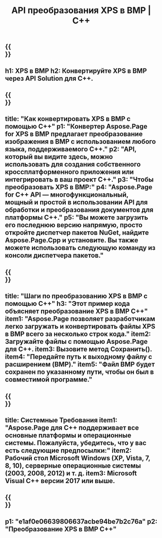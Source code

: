 ﻿---
translation: true
template: /_templates/_conversion-child-cpp.md
title: API преобразования XPS в BMP | С++
url: /cpp/conversion/xps-to-bmp/
description: Преобразование XPS в BMP, предоставляемое Aspose.Page для решения C++ API. Работает в среде выполнения C++ для 32-разрядной версии Windows, 64-разрядной версии Windows и 64-разрядной версии Linux.
informat: XPS
outformat: BMP
otherformats: EPS PS
---

{{<section banner>}}
---
h1: XPS в BMP
h2: Конвертируйте XPS в BMP через API Solution для C++.
---

{{<section overview>}}
---
title: "Как конвертировать XPS в BMP с помощью C++"
p1: "Конвертер Aspose.Page for XPS в BMP предлагает преобразование изображения в BMP с использованием любого языка, поддерживаемого C++."
p2: "API, который вы видите здесь, можно использовать для создания собственного кроссплатформенного приложения или интегрировать в ваш проект C++."
p3: "Чтобы преобразовать XPS в BMP:"
p4: "Aspose.Page for C++ API — многофункциональный, мощный и простой в использовании API для обработки и преобразования документов для платформы C++."
p5: "Вы можете загрузить его последнюю версию напрямую, просто откройте диспетчер пакетов NuGet, найдите Aspose.Page.Cpp и установите. Вы также можете использовать следующую команду из консоли диспетчера пакетов."
---

{{<section feature1>}}
---
title: "Шаги по преобразованию XPS в BMP с помощью C++"
h3: "Этот пример кода объясняет преобразование XPS в BMP C++"
item1: "Aspose.Page позволяет разработчикам легко загружать и конвертировать файлы XPS в BMP всего за несколько строк кода."
item2: Загружайте файлы с помощью Aspose.Page для C++.
item3: Вызовите метод Сохранить().
item4: "Передайте путь к выходному файлу с расширением (BMP)."
item5: "Файл BMP будет сохранен по указанному пути, чтобы он был в совместимой программе."
---

{{<section feature2>}}
---
title: Системные Требования
item1: "Aspose.Page для C++ поддерживает все основные платформы и операционные системы. Пожалуйста, убедитесь, что у вас есть следующие предпосылки:"
item2: Рабочий стол Microsoft Windows (XP, Vista, 7, 8, 10), серверные операционные системы (2003, 2008, 2012) и т. д.
item3: Microsoft Visual C++ версии 2017 или выше.
---

{{<section gist>}}
---
p1: "e1af0e06639806637acbe94be7b2c76a"
p2: "Преобразование XPS в BMP C++"
---
